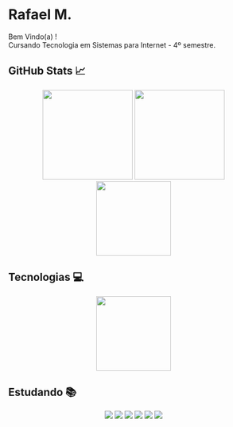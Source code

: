 # Rafael M.

Bem Vindo(a) ! <br>
Cursando Tecnologia em Sistemas para Internet - 4º semestre.

## GitHub Stats 📈
<div align="center">
  <img height="181em" src="https://github-readme-stats.vercel.app/api?username=Mr-R4F&theme=github_dark&show_icons=true&include_all_commits=true&count_private=true&hide_border=true&border_radius=10">
  <img height="181em" src="https://github-readme-stats.vercel.app/api/top-langs/?username=Mr-R4F&theme=github_dark&layout=compact&hide_border=true&border_radius=10">
</div>

<div align="center">
    <img height="150em" src="https://github-readme-stats.vercel.app/api/wakatime?username=MrR4F&layout=compact&&theme=github_dark&hide_border=true&border_radius=10">
</div>

## Tecnologias 💻

<div align="center">
      <img height="150em" src="https://skillicons.dev/icons?i=html,css,js,ts,bootstrap,wordpress,nodejs,jquery,angular,mysql,laravel,flutter,electron,express,sequelize,docker,git,postman,figma,vscode">
</div>

## Estudando 📚 

<div align="center">
 <img src="https://img.shields.io/badge/Flutter-02569B?style=for-the-badge&logo=flutter&logoColor=white">
 <img src="https://img.shields.io/badge/Laravel-FF2D20?style=for-the-badge&logo=laravel&logoColor=white">
 <img src="https://img.shields.io/badge/Node.js-339933?style=for-the-badge&logo=nodedotjs&logoColor=white">
 <img src="https://img.shields.io/badge/Electron-2B2E3A?style=for-the-badge&logo=electron&logoColor=9FEAF9">
 <img src="https://img.shields.io/badge/Docker-2CA5E0?style=for-the-badge&logo=docker&logoColor=white">
 <img src="https://img.shields.io/badge/kubernetes-326ce5.svg?&style=for-the-badge&logo=kubernetes&logoColor=white">
</div>
